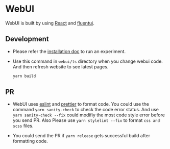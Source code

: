 # WebUI

WebUI is built by using [React](https://reactjs.org/docs/getting-started.html) and [fluentui](https://developer.microsoft.com/en-us/fluentui#/controls/web).


## Development

* Please refer the [installation doc](https://github.com/microsoft/nni#installation) to run an experiment.

* Use this command in `webui/ts` directory when you change webui code. And then refresh website to see latest pages.
    ```bash
    yarn build
    ```

## PR

* WebUI uses [eslint](https://eslint.org/docs/user-guide/getting-started) and [prettier](https://prettier.io/docs/en/index.html) to format code. You could use the command `yarn sanity-check` to check the code error status. And use `yarn sanity-check --fix` could modifiy the most code style error before you send PR. Also Please use `yarn stylelint --fix` to format `css and scss` files.

* You could send the PR if `yarn release` gets successful build after formatting code.
